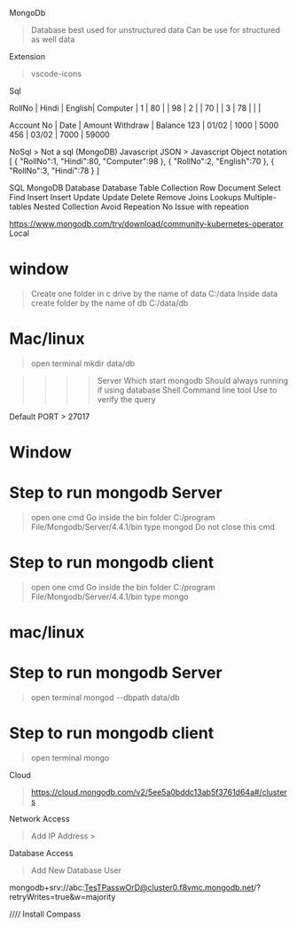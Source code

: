 MongoDb
> Database best used for unstructured data
> Can be use for structured as well data


Extension
> vscode-icons

Sql

RollNo | Hindi | English| Computer |
  1    |   80  |        |   98     |
  2    |       |   70   |          |
  3    |  78   |        |          |

Account No | Date  | Amount Withdraw | Balance
 123       | 01/02 |    1000         | 5000
 456       | 03/02 |    7000         | 59000


NoSql > Not a sql (MongoDB)
Javascript
JSON > Javascript Object notation
[
    {
        "RollNo":1,
        "Hindi":80,
        "Computer":98
    },
    {
        "RollNo":2,
        "English":70
    },
    {
        "RollNo":3,
        "Hindi":78
    }
]


SQL               MongoDB
Database          Database
Table             Collection
Row               Document
Select            Find
Insert            Insert
Update            Update
Delete            Remove
Joins             Lookups
Multiple-tables   Nested Collection
Avoid Repeation   No Issue with repeation


https://www.mongodb.com/try/download/community-kubernetes-operator
Local 
# window
> Create one folder in c drive by the name of data
C:/data
> Inside data create folder by the name of db
C:/data/db

# Mac/linux
> open terminal
> mkdir data/db

>>>>Server
> Which start mongodb
> Should always running if using database
>>>>Shell
> Command line tool
> Use to verify the query

Default PORT > 27017

# Window
# Step to run mongodb Server
> open one cmd
> Go inside the bin folder
C:/program File/Mongodb/Server/4.4.1/bin
> type mongod
> Do not close this cmd

# Step to run mongodb client
> open one cmd
> Go inside the bin folder
C:/program File/Mongodb/Server/4.4.1/bin
> type mongo


# mac/linux
# Step to run mongodb Server
> open terminal
> mongod --dbpath data/db

# Step to run mongodb client
> open terminal
> mongo

Cloud
> https://cloud.mongodb.com/v2/5ee5a0bddc13ab5f3761d64a#/clusters

Network Access
> Add IP Address > 

Database Access
> Add New Database User

mongodb+srv://abc:TesTPasswOrD@cluster0.f8vmc.mongodb.net/?retryWrites=true&w=majority

////
Install Compass
